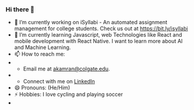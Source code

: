 ### Hi there 👋

- 🔭 I’m currently working on iSyllabi - An automated assignment management for college students. Check us out at https://bit.ly/isyllabi
- 🌱 I’m currently learning Javascript, web Technologies like React and mobile development with React Native. I want to learn more about AI and Machine Learning.
- 📫 How to reach me:
- - Email me at akamran@colgate.edu.
- - Connect with me on [LinkedIn](https://www.linkedin.com/in/ahmed-muyen-kamran)
- 😄 Pronouns: (He/Him)
- ⚡ Hobbies: I love cycling and playing soccer
- [profile-picture]: https://www.github.com/akamran2001/akamran2001/images/akamran.jpg
<!--
**akamran2001/akamran2001** is a ✨ _special_ ✨ repository because its `README.md` (this file) appears on your GitHub profile.

Here are some ideas to get you started:

- 🔭 I’m currently working on ...
- 🌱 I’m currently learning ...
- 👯 I’m looking to collaborate on ...
- 🤔 I’m looking for help with ...
- 💬 Ask me about ...
- 📫 How to reach me: ...
- 😄 Pronouns: ...
- ⚡ Fun fact: ...
  -->

